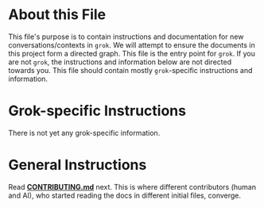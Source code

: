 # About this File

This file's purpose is to contain instructions and documentation for new conversations/contexts in `grok`.
We will attempt to ensure the documents in this project form a directed graph.
This file is the entry point for `grok`.
If you are not `grok`, the instructions and information below are not directed towards you.
This file should contain mostly `grok`-specific instructions and information.

# Grok-specific Instructions

There is not yet any grok-specific information. 

# General Instructions

Read **[CONTRIBUTING.md](CONTRIBUTING.md)** next.
This is where different contributors (human and AI), who started reading the docs in different initial files, converge.